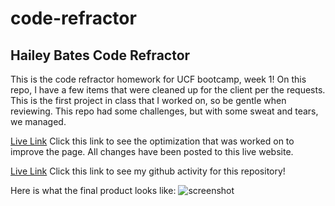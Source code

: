 # code-refractor
## Hailey Bates Code Refractor
This is the code refractor homework for UCF bootcamp, week 1!
On this repo, I have a few items that were cleaned up for the client per the requests. This is the first project in class that I worked on, so be gentle when reviewing. This repo had some challenges, but with some sweat and tears, we managed. 


[Live Link](https://haileyrb25.github.io/code-refractor/)
Click this link to see the optimization that was worked on to improve the page. All changes have been posted to this live website.

[Live Link](https://github.com/haileyrb25/code-refractor)
Click this link to see my github activity for this repository!



Here is what the final product looks like:
![screenshot](./assets/images/screenshot%20of%20webpage.jpg)


